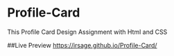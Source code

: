 # Profile-Card
This Profile Card Design Assignment with Html and CSS

##Live Preview
https://irsage.github.io/Profile-Card/
